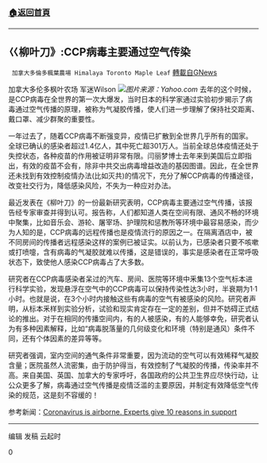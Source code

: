 ###  [:house:返回首頁](https://github.com/ourhimalayas/txt)
---

## 巜柳叶刀》:CCP病毒主要通过空气传染
` 加拿大多倫多楓葉農場 Himalaya Toronto Maple Leaf` [轉載自GNews](https://gnews.org/zh-hans/1110160/)

加拿大多伦多枫叶农场 军迷Wilson
![]()![](https://gnews.org/wp-content/uploads/2021/04/yahoo.com1_.jpg)*图片来源：Yahoo.com*
去年的这个时候，是CCP病毒在全世界的第一次大爆发，当时日本的科学家通过实验初步揭示了病毒通过空气传播的原理，被称为气凝胶传播，使人们进一步理解了保持社交距离、戴口罩、减少群聚的重要性。

一年过去了，随着CCP病毒不断强变异，疫情已扩散到全世界几乎所有的国家。全球已确认的感染者超过1.4亿人，其中死亡超301万人。当前全球总体疫情还处于失控状态，各种疫苗的作用被证明非常有限。闫丽梦博士去年来到美国后立即指出，有效的疫苗不会有，除非中共交出病毒增益改造的基因图谱。因此，在全世界还未找到有效控制疫情办法(比如灭共)的情况下，充分了解CCP病毒的传播途径，改变社交行为，降低感染风险，不失为一种应对办法。

最近发表在《柳叶刀》的一份最新研究表明，CCP病毒主要通过空气传播，该报告经专家审查并得到认可。报告称，人们都知道人类在空间有限、通风不畅的环境中聚集，比如音乐会、游轮、屠宰场、护理院和惩教所等环境中最容易感染，而少为人知的是，CCP病毒的远程传播也是疫情流行的原因之一。在隔离酒店中，被不同房间的传播者远程感染这样的案例已被证实。以前认为，已感染者只要不咳嗽或打喷嚏，含有病毒的气凝胶就难以传播，这是错误的，事实是感染者在正常呼吸状态下，致使他人感染CCP病毒占了大多数。

研究者在CCP病毒感染者呆过的汽车、房间、医院等环境中釆集13个空气标本进行科学实验，发现悬浮在空气中的CCP病毒可以保持传染性达3小时，半衰期为1·1小时。也就是说，在3个小时内接触这些有病毒的空气有被感染的风险。研究者声明，从标本釆样到实验分析，试验和现实肯定存在一定的差别，但并不妨碍正式结论的推出。对于在相同的传播空间内，有的人被感染，有的人能够幸免，研究者认为有多种因素解释，比如“病毒脱落量的几何级变化和环境（特别是通风）条件不同，还有个体因素的差异等等。

研究者强调，室内空间的通气条件非常重要，因为流动的空气可以有效稀释气凝胶含量；医院虽然人流密集，由于防护得当，有效控制了气凝胶的传播，传染率并不高。来自美国、英国、加拿大的专家呼吁，各国政府的公共卫生界应尽快行动，让公众更多了解，病毒通过空气传播是疫情泛滥的主要原因，并制定有效降低空气传染的规范，这是刻不容缓的！

参考新闻：[Coronavirus is airborne. Experts give 10 reasons in support](https://www.hindustantimes.com/world-news/coronavirus-is-airborne-experts-give-10-reasons-in-support-101618634132170.html?utm_source=ht_site_copyURL&amp;utm_medium=social&amp;utm_campaign=ht_site)

* * *

编辑 发稿 云起时

0
